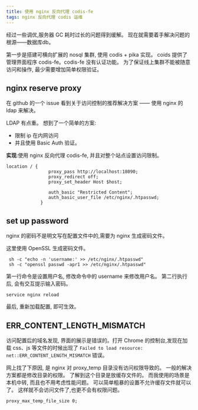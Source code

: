 ```yaml
---
title: 使用 nginx 反向代理 codis-fe
tags: nginx 反向代理 codis 运维
---
```


经过一些调优,服务器 GC 耗时过长的问题得到缓解。
现在就需要着手解决问题的根源——数据库db。

第一步是搭建可横向扩展的 nosql 集群, 使用 codis + pika 实现。
coids 提供了管理界面程序 codis-fe。codis-fe 没有认证功能。
为了保证线上集群不能被随意访问和操作, 最少需要增加简单权限验证。


<!--more-->

## nginx reserve proxy

在 github 的一个 issue 看到关于访问控制的推荐解决方案 —— 使用 nginx 的 ldap 来解决。


LDAP 有点重。
想到了一个简单的方案:

- 限制 ip 在内网访问
- 并且使用 Basic Auth 验证。

**实现**:使用 nginx 反向代理 codis-fe, 并且对整个站点设置访问限制。

```
location / {
                proxy_pass http://localhost:18090;
                proxy_redirect off;
                proxy_set_header Host $host;

                auth_basic "Restricted Content";
                auth_basic_user_file /etc/nginx/.htpasswd;
             }

```



## set up password

nginx 的密码不是明文写在配置文件中的,需要为 nginx 生成密码文件。

这里使用 OpenSSL 生成密码文件。

```
 sh -c "echo -n 'username:' >> /etc/nginx/.htpasswd"
 sh -c "openssl passwd -apr1 >> /etc/nginx/.htpasswd"
```

第一行命令是设置用户名, 修改命令中的 username 来修改用户名。
第二行执行后, 会有交互提示输入密码。

```
service nginx reload
```

最后, 重新加载配置, 即可生效。

## ERR_CONTENT_LENGTH_MISMATCH


访问配置后的域名发现, 界面的展示是错误的。打开 Chrome 的控制台,发现在加载
css、js 等文件的时候出现了
`Failed to load resource: net::ERR_CONTENT_LENGTH_MISMATCH` 错误。

网上找了下原因, 是 nginx 对 proxy_temp 目录没有访问权限导致的。
一般的解决方案都是修改目录的权限。
了解到这个目录是放缓存文件的。
而我使用的场景是本机中转, 而且也不用考虑性能问题。
可以简单粗暴的设置不允许缓存文件就可以了。
这样就不会访问文件了,也更不会有权限问题。

```
proxy_max_temp_file_size 0;

```

